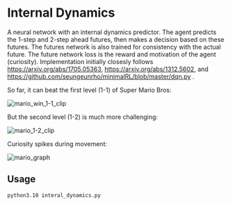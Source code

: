 # Internal Dynamics

A neural network with an internal dynamics predictor. The agent predicts the 1-step and 2-step ahead futures, then makes a decision based on these futures. The futures network is also trained for consistency with the actual future. The future network loss is the reward and motivation of the agent (curiosity). Implementation initially closesly follows https://arxiv.org/abs/1705.05363, https://arxiv.org/abs/1312.5602, and https://github.com/seungeunrho/minimalRL/blob/master/dqn.py .

So far, it can beat the first level (1-1) of Super Mario Bros:

![mario_win_1-1_clip](https://github.com/user-attachments/assets/11fae889-bf62-4bd9-ab42-5351b9cba6b0)

But the second level (1-2) is much more challenging:

![mario_1-2_clip](https://github.com/user-attachments/assets/1958ad94-09ad-4094-9707-a65b680b318b)

Curiosity spikes during movement:

![mario_graph](https://github.com/user-attachments/assets/b3eaf828-4a04-4047-92ef-fa656602e2f0)

## Usage

```
python3.10 interal_dynamics.py
```

